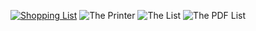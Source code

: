 [![Shopping List](./sm_ShoppingList_v0.9.2.jpg)](./ShoppingList_v0.9.2.jpg)
![The Printer](./sm_ShpLstPrinter.jpg)
![The List](./sm_ShpLst_20210704_191203.jpg)
![The PDF List](./SL_pdf.png)